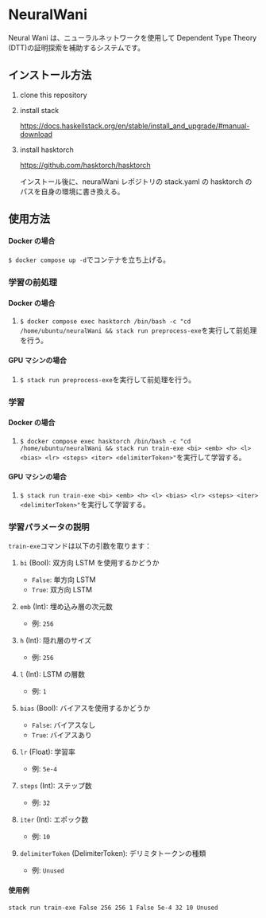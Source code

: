 # NeuralWani

Neural Wani は、ニューラルネットワークを使用して Dependent Type Theory (DTT)の証明探索を補助するシステムです。

## インストール方法

1.  clone this repository

2.  install stack

    https://docs.haskellstack.org/en/stable/install_and_upgrade/#manual-download

3.  install hasktorch

    https://github.com/hasktorch/hasktorch

    インストール後に、neuralWani レポジトリの stack.yaml の hasktorch のパスを自身の環境に書き換える。

## 使用方法

#### Docker の場合

`$ docker compose up -d`でコンテナを立ち上げる。

### 学習の前処理

#### Docker の場合

1. `$ docker compose exec hasktorch /bin/bash -c "cd /home/ubuntu/neuralWani && stack run preprocess-exe`を実行して前処理を行う。

#### GPU マシンの場合

1. `$ stack run preprocess-exe`を実行して前処理を行う。

### 学習

#### Docker の場合

1. `$ docker compose exec hasktorch /bin/bash -c "cd /home/ubuntu/neuralWani && stack run train-exe <bi> <emb> <h> <l> <bias> <lr> <steps> <iter> <delimiterToken>"`を実行して学習する。

#### GPU マシンの場合

1. `$ stack run train-exe <bi> <emb> <h> <l> <bias> <lr> <steps> <iter> <delimiterToken>"`を実行して学習する。

### 学習パラメータの説明

`train-exe`コマンドは以下の引数を取ります：

1. `bi` (Bool): 双方向 LSTM を使用するかどうか

   - `False`: 単方向 LSTM
   - `True`: 双方向 LSTM

2. `emb` (Int): 埋め込み層の次元数

   - 例: `256`

3. `h` (Int): 隠れ層のサイズ

   - 例: `256`

4. `l` (Int): LSTM の層数

   - 例: `1`

5. `bias` (Bool): バイアスを使用するかどうか

   - `False`: バイアスなし
   - `True`: バイアスあり

6. `lr` (Float): 学習率

   - 例: `5e-4`

7. `steps` (Int): ステップ数

   - 例: `32`

8. `iter` (Int): エポック数

   - 例: `10`

9. `delimiterToken` (DelimiterToken): デリミタトークンの種類
   - 例: `Unused`

#### 使用例

```bash
stack run train-exe False 256 256 1 False 5e-4 32 10 Unused
```
